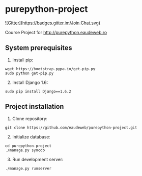 purepython-project
==================

[![Gitter](https://badges.gitter.im/Join Chat.svg)](https://gitter.im/pure-python/team-4?utm_source=badge&utm_medium=badge&utm_campaign=pr-badge&utm_content=badge)

Course Project for http://purepython.eaudeweb.ro

System prerequisites
--------------------

1. Install pip:
  
  ```
  wget https://bootstrap.pypa.io/get-pip.py
  sudo python get-pip.py
  ```

2. Install Django 1.6: 

  ```
  sudo pip install Django==1.6.2
  ```
  
Project installation
--------------------

1. Clone repository:

  ```
  git clone https://github.com/eaudeweb/purepython-project.git
  ```

2. Initialize database:

  ```
  cd purepython-project
  ./manage.py syncdb
  ```
  
3. Run development server:

  ```
  ./manage.py runserver
  ```
